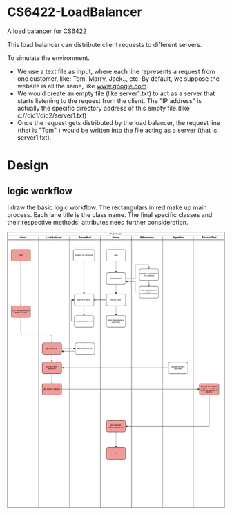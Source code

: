 # CS6422-LoadBalancer
A load balancer for CS6422

This load balancer can distribute client requests to different servers.

To simulate the environment. 
- We use a text file as input, where each line represents a request from one customer, like: Tom, Marry, Jack.., etc. By default, we suppose the website is all the same, like www.google.com.
- We would create an empty file (like server1.txt) to act as a server that starts listening to the request from the client. The "IP address" is actually the specific directory address of this empty file.(like c://dic1/dic2/server1.txt)
- Once the request gets distributed by the load balancer, the request line (that is "Tom" ) would be written into the file acting as a server (that is server1.txt).

# Design
## logic workflow 
I draw the basic logic workflow. The rectangulars in red make up main process. Each lane title is the class name. The final specific classes and their respective methods, attributes need further consideration.


<img src="./pic/design_v1.png" alt="design_v1" />


